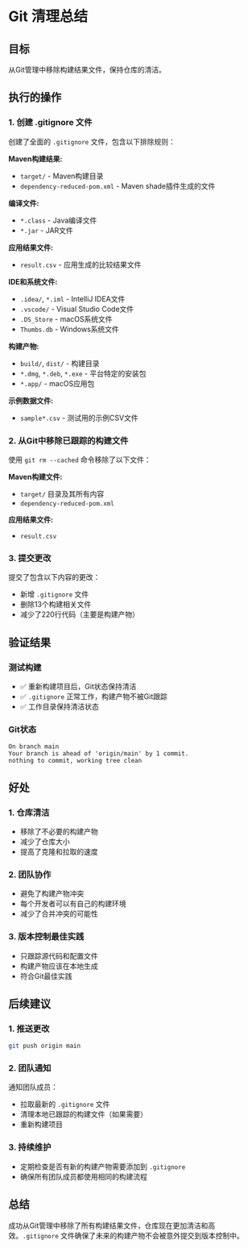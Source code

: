 # Git 清理总结

## 目标
从Git管理中移除构建结果文件，保持仓库的清洁。

## 执行的操作

### 1. 创建 .gitignore 文件
创建了全面的 `.gitignore` 文件，包含以下排除规则：

**Maven构建结果:**
- `target/` - Maven构建目录
- `dependency-reduced-pom.xml` - Maven shade插件生成的文件

**编译文件:**
- `*.class` - Java编译文件
- `*.jar` - JAR文件

**应用结果文件:**
- `result.csv` - 应用生成的比较结果文件

**IDE和系统文件:**
- `.idea/`, `*.iml` - IntelliJ IDEA文件
- `.vscode/` - Visual Studio Code文件
- `.DS_Store` - macOS系统文件
- `Thumbs.db` - Windows系统文件

**构建产物:**
- `build/`, `dist/` - 构建目录
- `*.dmg`, `*.deb`, `*.exe` - 平台特定的安装包
- `*.app/` - macOS应用包

**示例数据文件:**
- `sample*.csv` - 测试用的示例CSV文件

### 2. 从Git中移除已跟踪的构建文件
使用 `git rm --cached` 命令移除了以下文件：

**Maven构建文件:**
- `target/` 目录及其所有内容
- `dependency-reduced-pom.xml`

**应用结果文件:**
- `result.csv`

### 3. 提交更改
提交了包含以下内容的更改：
- 新增 `.gitignore` 文件
- 删除13个构建相关文件
- 减少了220行代码（主要是构建产物）

## 验证结果

### 测试构建
- ✅ 重新构建项目后，Git状态保持清洁
- ✅ `.gitignore` 正常工作，构建产物不被Git跟踪
- ✅ 工作目录保持清洁状态

### Git状态
```
On branch main
Your branch is ahead of 'origin/main' by 1 commit.
nothing to commit, working tree clean
```

## 好处

### 1. 仓库清洁
- 移除了不必要的构建产物
- 减少了仓库大小
- 提高了克隆和拉取的速度

### 2. 团队协作
- 避免了构建产物冲突
- 每个开发者可以有自己的构建环境
- 减少了合并冲突的可能性

### 3. 版本控制最佳实践
- 只跟踪源代码和配置文件
- 构建产物应该在本地生成
- 符合Git最佳实践

## 后续建议

### 1. 推送更改
```bash
git push origin main
```

### 2. 团队通知
通知团队成员：
- 拉取最新的 `.gitignore` 文件
- 清理本地已跟踪的构建文件（如果需要）
- 重新构建项目

### 3. 持续维护
- 定期检查是否有新的构建产物需要添加到 `.gitignore`
- 确保所有团队成员都使用相同的构建流程

## 总结
成功从Git管理中移除了所有构建结果文件，仓库现在更加清洁和高效。`.gitignore` 文件确保了未来的构建产物不会被意外提交到版本控制中。 
